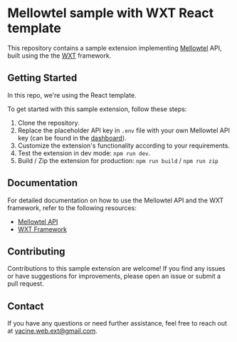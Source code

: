 # Mellowtel sample with WXT React template

This repository contains a sample extension implementing [Mellowtel](https://mellowtel.it) API, built using the the [WXT](https://wxt.dev) framework.

## Getting Started
In this repo, we're using the React template.

To get started with this sample extension, follow these steps:

1. Clone the repository.
2. Replace the placeholder API key in `.env` file with your own Mellowtel API key (can be found in the [dashboard](https://www.mellowtel.it/mellowtel-dashboard)).
3. Customize the extension's functionality according to your requirements.
4. Test the extension in dev mode: `npm run dev`.
5. Build / Zip the extension for production: `npm run build` / `npm run zip`

## Documentation

For detailed documentation on how to use the Mellowtel API and the WXT framework, refer to the following resources:

- [Mellowtel API](https://docs.mellowtel.it/get-started/welcome)
- [WXT Framework](https://wxt.dev)

## Contributing

Contributions to this sample extension are welcome! If you find any issues or have suggestions for improvements, please open an issue or submit a pull request.

## Contact

If you have any questions or need further assistance, feel free to reach out at <yacine.web.ext@gmail.com>.
